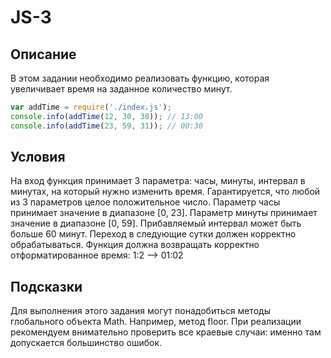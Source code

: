 # JS-3

## Описание
В этом задании необходимо реализовать функцию, которая увеличивает время на заданное количество минут.

```js
var addTime = require('./index.js');
console.info(addTime(12, 30, 30)); // 13:00
console.info(addTime(23, 59, 31)); // 00:30
```

## Условия
На вход функция принимает 3 параметра: часы, минуты, интервал в минутах, на который нужно изменить время.
Гарантируется, что любой из 3 параметров целое положительное число.
Параметр часы принимает значение в диапазоне [0, 23].
Параметр минуты принимает значение в диапазоне [0, 59].
Прибавляемый интервал может быть больше 60 минут.
Переход в следующие сутки должен корректно обрабатываться.
Функция должна возвращать корректно отформатированное время: 1:2 –> 01:02

## Подсказки
Для выполнения этого задания могут понадобиться методы глобального объекта Math. Например, метод floor.
При реализации рекомендуем внимательно проверить все краевые случаи: именно там допускается большинство ошибок.


